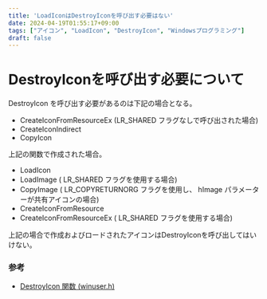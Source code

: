 ```yaml
---
title: 'LoadIconはDestroyIconを呼び出す必要はない'
date: 2024-04-19T01:55:17+09:00
tags: ["アイコン", "LoadIcon", "DestroyIcon", "Windowsプログラミング"]
draft: false
---
```


# DestroyIconを呼び出す必要について

DestroyIcon を呼び出す必要があるのは下記の場合となる。
 
- CreateIconFromResourceEx (LR_SHARED フラグなしで呼び出された場合)
- CreateIconIndirect 
- CopyIcon

上記の関数で作成された場合。

- LoadIcon
- LoadImage ( LR_SHARED フラグを使用する場合)
- CopyImage ( LR_COPYRETURNORG フラグを使用し、 hImage パラメーターが共有アイコンの場合)
- CreateIconFromResource
- CreateIconFromResourceEx ( LR_SHARED フラグを使用する場合)

上記の場合で作成およびロードされたアイコンはDestroyIconを呼び出してはいけない。

### 参考
- [DestroyIcon 関数 (winuser.h)](https://learn.microsoft.com/ja-JP/windows/win32/api/winuser/nf-winuser-destroyicon)
